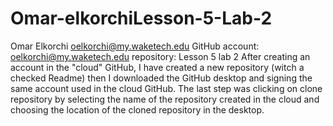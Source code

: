 # Omar-elkorchiLesson-5-Lab-2
Omar Elkorchi 
oelkorchi@my.waketech.edu
GitHub account: oelkorchi@my.waketech.edu
repository: Lesson 5 lab 2 
After creating an account in the "cloud" GitHub, I have created a new repository (witch a checked Readme) then I downloaded the GitHub desktop and signing the same account used in the cloud GitHub. The last step was clicking on clone repository by selecting the name of the repository created in the cloud and choosing the location of the cloned repository in the desktop.
